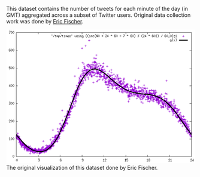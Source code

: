 This dataset contains the number of tweets for each minute of the day (in GMT) aggregated across a subset of Twitter users. Original data collection work was done by [Eric Fischer](https://twitter.com/enf).

![](Eric_Fischer_Viz.png)
The original visualization of this dataset done by Eric Fischer.
